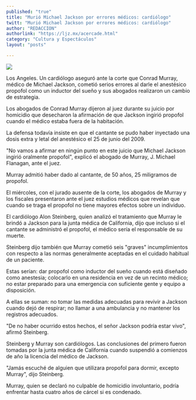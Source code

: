 ```yaml
---
published: "true"
title: "Murió Michael Jackson por errores médicos: cardiólogo"
twitt: "Murió Michael Jackson por errores médicos: cardiólogo"
author: "REDACCION"
authorlink: "https://ljz.mx/acercade.html"
category: "Cultura y Espectáculos"
layout: "posts"

---
```

![](http://i.imgur.com/bwPJXDVm.jpg
)


  Los Angeles. Un cardiólogo aseguró ante la corte que Conrad Murray, médico de Michael Jackson, cometió serios errores al darle el anestésico propofol como un inductor del sueño y sus abogados realizaron un cambio de estrategia.



  Los abogados de Conrad Murray dijeron al juez durante su juicio por homicidio que desecharon la afirmación de que Jackson ingirió propofol cuando el médico estaba fuera de la habitación.



  La defensa todavía insiste en que el cantante se pudo haber inyectado una dosis extra y letal del anestésico el 25 de junio del 2009.



  "No vamos a afirmar en ningún punto en este juicio que Michael Jackson ingirió oralmente propofol", explicó el abogado de Murray, J. Michael Flanagan, ante el juez.



  Murray admitió haber dado al cantante, de 50 años, 25 miligramos de propofol.



  El miércoles, con el jurado ausente de la corte, los abogados de Murray y los fiscales presentaron ante el juez estudios médicos que revelan que cuando se traga el propofol no tiene mayores efectos sobre un individuo.



  El cardiólogo Alon Steinberg, quien analizó el tratamiento que Murray le brindó a Jackson para la junta médica de California, dijo que incluso si el cantante se administró el propofol, el médico sería el responsable de su muerte.



  Steinberg dijo también que Murray cometió seis "graves" incumplimientos con respecto a las normas generalmente aceptadas en el cuidado habitual de un paciente.



  Estas serían: dar propofol como inductor del sueño cuando está diseñado como anestesia; colocarlo en una residencia en vez de un recinto médico; no estar preparado para una emergencia con suficiente gente y equipo a disposición.



  A ellas se suman: no tomar las medidas adecuadas para revivir a Jackson cuando dejó de respirar; no llamar a una ambulancia y no mantener los registros adecuados.



  "De no haber ocurrido estos hechos, el señor Jackson podría estar vivo", afirmó Steinberg.



  Steinberg y Murray son cardiólogos. Las conclusiones del primero fueron tomadas por la junta médica de California cuando suspendió a comienzos de año la licencia del médico de Jackson.



  "Jamás escuché de alguien que utilizara propofol para dormir, excepto Murray", dijo Steinberg.



  Murray, quien se declaró no culpable de homicidio involuntario, podría enfrentar hasta cuatro años de cárcel si es condenado.

